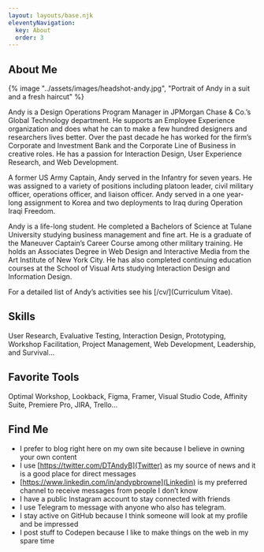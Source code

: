 ```yaml
---
layout: layouts/base.njk
eleventyNavigation:
  key: About
  order: 3
---
```


<div class="about-page">
<section class="bio">

# About Me

<div class="container-center">

{% image "../assets/images/headshot-andy.jpg", "Portrait of Andy in a suit and a fresh haircut" %}

</div>

Andy is a Design Operations Program Manager in JPMorgan Chase & Co.’s Global Technology department. He supports an Employee Experience organization and does what he can to make a few hundred designers and researchers lives better. Over the past decade he has worked for the firm’s Corporate and Investment Bank and the Corporate Line of Business in creative roles. He has a passion for Interaction Design, User Experience Research, and Web Development.

A former US Army Captain, Andy served in the Infantry for seven years. He was assigned to a variety of positions including platoon leader, civil military officer, operations officer, and liaison officer. Andy served in a one year-long assignment to Korea and two deployments to Iraq during Operation Iraqi Freedom.

Andy is a life-long student. He completed a Bachelors of Science at Tulane University studying business management and fine art. He is a graduate of the Maneuver Captain’s Career Course among other military training. He holds an Associates Degree in Web Design and Interactive Media from the Art Institute of New York City. He has also completed continuing education courses at the School of Visual Arts studying Interaction Design and Information Design.

For a detailed list of Andy’s activities see his [/cv/](Curriculum Vitae).

</section>
<section class="bio-details">

<div>

<h2>Skills</h2>
User Research, Evaluative Testing, Interaction Design, Prototyping, Workshop Facilitation, Project Management, Web Development, Leadership, and Survival…

<h2>Favorite Tools</h2>
Optimal Workshop, Lookback, Figma, Framer, Visual Studio Code, Affinity Suite, Premiere Pro, JIRA, Trello…

</div>
<div>

## Find Me
- I prefer to blog right here on my own site because I believe in owning your own content
- I use [https://twitter.com/DTAndyB](Twitter) as my source of news and it is a good place for direct messages
- [https://www.linkedin.com/in/andypbrowne](Linkedin) is my preferred channel to receive messages from people I don’t know
- I have a public Instagram account to stay connected with friends
- I use Telegram to message with anyone who also has telegram.
- I stay active on GitHub because I think someone will look at my profile and be impressed
- I post stuff to Codepen because I like to make things on the web in my spare time

</div>
</section>
</div>
